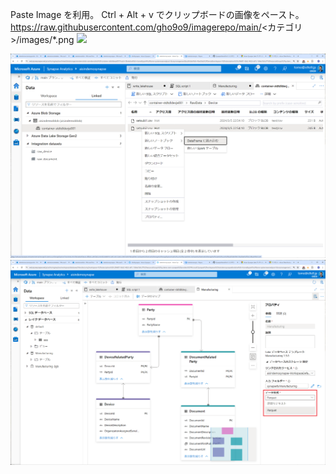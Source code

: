 Paste Image を利用。
Ctrl + Alt + v でクリップボードの画像をペースト。
https://raw.githubusercontent.com/gho9o9/imagerepo/main/<カテゴリ>/images/*.png
![](https://raw.githubusercontent.com/gho9o9/imagerepo/main/Synapse/images/<hoge>.png)


![](images/o9o9_2024-03-15-21-48-22.png)
![](images/o9o9_2024-03-15-22-31-06.png)
